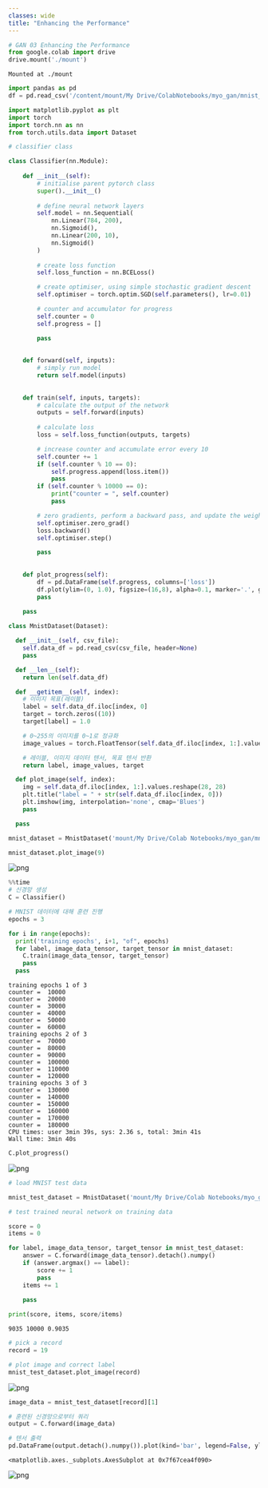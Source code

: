 ```yaml
---
classes: wide
title: "Enhancing the Performance"
---
```


```python
# GAN 03 Enhancing the Performance
from google.colab import drive
drive.mount('./mount')
```

    Mounted at ./mount



```python
import pandas as pd
df = pd.read_csv('/content/mount/My Drive/ColabNotebooks/myo_gan/mnist_data/mnist_train.csv', header=None)
```


```python
import matplotlib.pyplot as plt
import torch
import torch.nn as nn
from torch.utils.data import Dataset
```


```python
# classifier class

class Classifier(nn.Module):
    
    def __init__(self):
        # initialise parent pytorch class
        super().__init__()
        
        # define neural network layers
        self.model = nn.Sequential(
            nn.Linear(784, 200),
            nn.Sigmoid(),
            nn.Linear(200, 10),
            nn.Sigmoid()
        )
        
        # create loss function
        self.loss_function = nn.BCELoss()

        # create optimiser, using simple stochastic gradient descent
        self.optimiser = torch.optim.SGD(self.parameters(), lr=0.01)

        # counter and accumulator for progress
        self.counter = 0
        self.progress = []

        pass
    
    
    def forward(self, inputs):
        # simply run model
        return self.model(inputs)
    
    
    def train(self, inputs, targets):
        # calculate the output of the network
        outputs = self.forward(inputs)
        
        # calculate loss
        loss = self.loss_function(outputs, targets)

        # increase counter and accumulate error every 10
        self.counter += 1
        if (self.counter % 10 == 0):
            self.progress.append(loss.item())
            pass
        if (self.counter % 10000 == 0):
            print("counter = ", self.counter)
            pass

        # zero gradients, perform a backward pass, and update the weights
        self.optimiser.zero_grad()
        loss.backward()
        self.optimiser.step()

        pass
    
    
    def plot_progress(self):
        df = pd.DataFrame(self.progress, columns=['loss'])
        df.plot(ylim=(0, 1.0), figsize=(16,8), alpha=0.1, marker='.', grid=True, yticks=(0, 0.25, 0.5))
        pass
    
    pass
```


```python
class MnistDataset(Dataset):

  def __init__(self, csv_file):
    self.data_df = pd.read_csv(csv_file, header=None)
    pass

  def __len__(self):
    return len(self.data_df)

  def __getitem__(self, index):
    # 이미지 목표(레이블)
    label = self.data_df.iloc[index, 0]
    target = torch.zeros((10))
    target[label] = 1.0

    # 0~255의 이미지를 0~1로 정규화
    image_values = torch.FloatTensor(self.data_df.iloc[index, 1:].values)

    # 레이블, 이미지 데이터 텐서, 목표 텐서 반환
    return label, image_values, target

  def plot_image(self, index):
    img = self.data_df.iloc[index, 1:].values.reshape(28, 28)
    plt.title("label = " + str(self.data_df.iloc[index, 0]))
    plt.imshow(img, interpolation='none', cmap='Blues')
    pass

  pass

```


```python
mnist_dataset = MnistDataset('mount/My Drive/Colab Notebooks/myo_gan/mnist_data/mnist_train.csv')
```


```python
mnist_dataset.plot_image(9)
```


![png](../assets/images/03_Enhancing_the_Performance_files/03_Enhancing_the_Performance_6_0.png)



```python
%%time
# 신경망 생성
C = Classifier()

# MNIST 데이터에 대해 훈련 진행
epochs = 3

for i in range(epochs):
  print('training epochs', i+1, "of", epochs)
  for label, image_data_tensor, target_tensor in mnist_dataset:
    C.train(image_data_tensor, target_tensor)
    pass
  pass

```

    training epochs 1 of 3
    counter =  10000
    counter =  20000
    counter =  30000
    counter =  40000
    counter =  50000
    counter =  60000
    training epochs 2 of 3
    counter =  70000
    counter =  80000
    counter =  90000
    counter =  100000
    counter =  110000
    counter =  120000
    training epochs 3 of 3
    counter =  130000
    counter =  140000
    counter =  150000
    counter =  160000
    counter =  170000
    counter =  180000
    CPU times: user 3min 39s, sys: 2.36 s, total: 3min 41s
    Wall time: 3min 40s



```python
C.plot_progress()
```


![png](https://github.com/mucollabo/mucollabo.github.io/blob/master/assets/images/03_Enhancing_the_Performance_files/03_Enhancing_the_Performance_8_0.png?raw=true)



```python
# load MNIST test data

mnist_test_dataset = MnistDataset('mount/My Drive/Colab Notebooks/myo_gan/mnist_data/mnist_test.csv')
```


```python
# test trained neural network on training data

score = 0
items = 0

for label, image_data_tensor, target_tensor in mnist_test_dataset:
    answer = C.forward(image_data_tensor).detach().numpy()
    if (answer.argmax() == label):
        score += 1
        pass
    items += 1
    
    pass

print(score, items, score/items)
```

    9035 10000 0.9035



```python
# pick a record
record = 19

# plot image and correct label
mnist_test_dataset.plot_image(record)
```


![png](https://github.com/mucollabo/mucollabo.github.io/blob/master/assets/images/03_Enhancing_the_Performance_files/03_Enhancing_the_Performance_11_0.png?raw=true)



```python
image_data = mnist_test_dataset[record][1]

# 훈련된 신경망으로부터 쿼리
output = C.forward(image_data)

# 텐서 출력
pd.DataFrame(output.detach().numpy()).plot(kind='bar', legend=False, ylim=(0,1))
```




    <matplotlib.axes._subplots.AxesSubplot at 0x7f67cea4f090>




![png](https://github.com/mucollabo/mucollabo.github.io/blob/master/assets/images/03_Enhancing_the_Performance_files/03_Enhancing_the_Performance_12_1.png?raw=true)



```python

```
